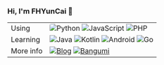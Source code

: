 ### Hi, I'm FHYunCai 👋

<table>
  <tr>
    <td>Using</td>
    <td>
      <img src="https://img.shields.io/badge/-Python-2f81f7?style=flat-square&logo=python&logoColor=ffffff" alt="Python" style="border-radius:4px;" /> <img src="https://img.shields.io/badge/-JavaScript-2f81f7?style=flat-square&logo=javascript&logoColor=ffffff" alt="JavaScript" /> <img src="https://img.shields.io/badge/-PHP-2f81f7?style=flat-square&logo=php&logoColor=ffffff" alt="PHP" />
    </td>
  </tr>
  <tr>
    <td>Learning</td>
    <td>
      <img src="https://img.shields.io/badge/-Java-2f81f7?style=flat-square&logo=java&logoColor=ffffff" alt="Java" /> <img src="https://img.shields.io/badge/-Kotlin-2f81f7?style=flat-square&logo=kotlin&logoColor=ffffff" alt="Kotlin" /> <img src="https://img.shields.io/badge/-Android-2f81f7?style=flat-square&logo=android&logoColor=ffffff" alt="Android" /> <img src="https://img.shields.io/badge/-Go-2f81f7?style=flat-square&logo=go&logoColor=ffffff" alt="Go" />
    </td>
  </tr>
  <tr>
    <td>More info</td>
    <td>
      <a href="https://yuncaioo.com"><img src="https://img.shields.io/badge/-Blog-2f81f7?style=flat-square" alt="Blog" /></a> <a href="https://bgm.tv/user/525125"><img src="https://img.shields.io/badge/-Bangumi-2f81f7?style=flat-square" alt="Bangumi" /></a>
      </td>
  </tr>
</table>
